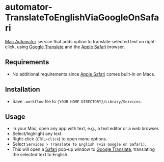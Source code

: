 # automator-TranslateToEnglishViaGoogleOnSafari
[Mac Automator](https://support.apple.com/en-mt/guide/automator/welcome/mac) service that adds option to translate selected text on right-click, using [Google Translate](https://translate.google.com/) and the [Apple Safari](https://www.apple.com/safari/) browser.

## Requirements
- No additional requirements since [Apple Safari](https://www.apple.com/safari/) comes built-in on Macs.  

## Installation
- Save `.workflow` file to `{YOUR HOME DIRECTORY}/Library/Services`.

## Usage
- In your Mac, open any app with text, e.g., a text editor or a web browser.
- Select/highlight any text.
- Right-click (`CTRL+click`) to open menu options.
- Select `Services > Translate to English (via Google on Safari)`.
- This will open a [Safari](https://www.apple.com/safari/) pop-up window to [Google Translate](https://translate.google.com/), translating the selected text to English. 

